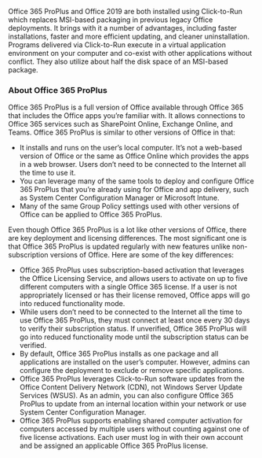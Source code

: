 
Office 365 ProPlus and Office 2019 are both installed using Click-to-Run which replaces MSI-based packaging in previous legacy Office deployments. It brings with it a number of advantages, including faster installations, faster and more efficient updating, and cleaner uninstallation. Programs delivered via Click-to-Run execute in a virtual application environment on your computer and co-exist with other applications without conflict. They also utilize about half the disk space of an MSI-based package.

### About Office 365 ProPlus

Office 365 ProPlus is a full version of Office available through Office 365 that includes the Office apps you’re familiar with. It allows connections to Office 365 services such as SharePoint Online, Exchange Online, and Teams. Office 365 ProPlus is similar to other versions of Office in that:

- It installs and runs on the user’s local computer. It’s not a web-based version of Office or the same as Office Online which provides the apps in a web browser. Users don’t need to be connected to the Internet all the time to use it.
- You can leverage many of the same tools to deploy and configure Office 365 ProPlus that you’re already using for Office and app delivery, such as System Center Configuration Manager or Microsoft Intune.
- Many of the same Group Policy settings used with other versions of Office can be applied to Office 365 ProPlus.

Even though Office 365 ProPlus is a lot like other versions of Office, there are key deployment and licensing differences. The most significant one is that Office 365 ProPlus is updated regularly with new features unlike non-subscription versions of Office. Here are some of the key differences:

- Office 365 ProPlus uses subscription-based activation that leverages the Office Licensing Service, and allows users to activate on up to five different computers with a single Office 365 license. If a user is not appropriately licensed or has their license removed, Office apps will go into reduced functionality mode.
- While users don’t need to be connected to the Internet all the time to use Office 365 ProPlus, they must connect at least once every 30 days to verify their subscription status. If unverified, Office 365 ProPlus will go into reduced functionality mode until the subscription status can be verified.
- By default, Office 365 ProPlus installs as one package and all applications are installed on the user’s computer. However, admins can configure the deployment to exclude or remove specific applications.
- Office 365 ProPlus leverages Click-to-Run software updates from the Office Content Delivery Network (CDN), not Windows Server Update Services (WSUS). As an admin, you can also configure Office 365 ProPlus to update from an internal location within your network or use System Center Configuration Manager.
- Office 365 ProPlus supports enabling shared computer activation for computers accessed by multiple users without counting against one of five license activations. Each user must log in with their own account and be assigned an applicable Office 365 ProPlus license.

